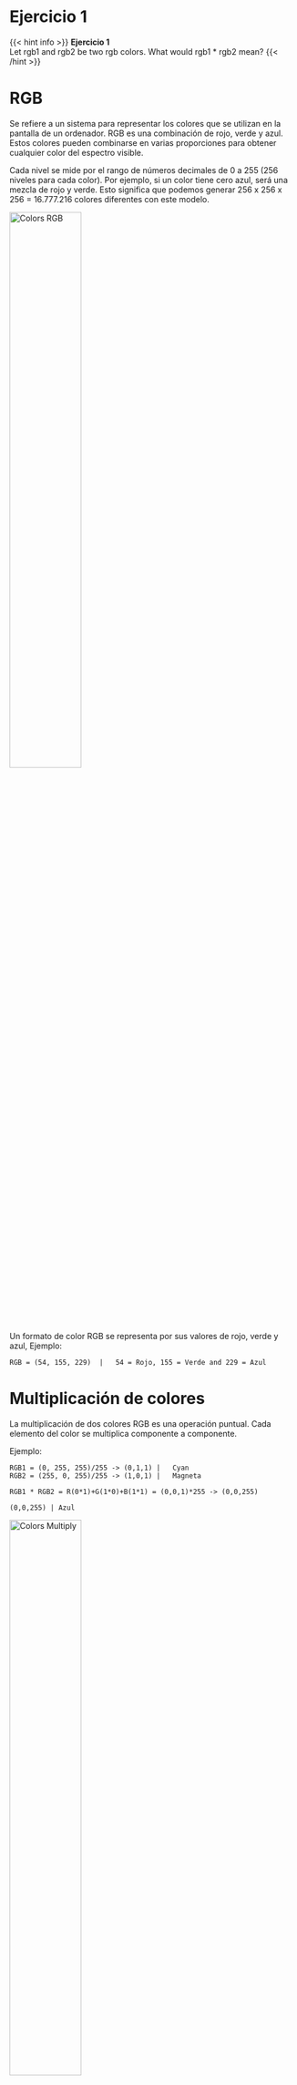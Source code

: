 # Ejercicio 1

{{< hint info >}}
**Ejercicio 1**  
Let rgb1 and rgb2 be two rgb colors. What would rgb1 * rgb2 mean?
{{< /hint >}}

# RGB

Se refiere a un sistema para representar los colores que se utilizan en la pantalla de un ordenador. RGB es una combinación de rojo, verde y azul. Estos colores pueden combinarse en varias proporciones para obtener cualquier color del espectro visible.

Cada nivel se mide por el rango de números decimales de 0 a 255 (256 niveles para cada color). Por ejemplo, si un color tiene cero azul, será una mezcla de rojo y verde. Esto significa que podemos generar 256 x 256 x 256 = 16.777.216 colores diferentes con este modelo.

<img src="https://miro.medium.com/max/1400/1*ueef5pNNsTIEJoMoPr5tZw.png" alt="Colors RGB" style="width: 50%;"/>

Un formato de color RGB se representa por sus valores de rojo, verde y azul, Ejemplo:

~~~
RGB = (54, 155, 229)  |   54 = Rojo, 155 = Verde and 229 = Azul
~~~

# Multiplicación de colores

La multiplicación de dos colores RGB es una operación puntual. Cada elemento del color se multiplica componente a componente.  

Ejemplo:

~~~
RGB1 = (0, 255, 255)/255 -> (0,1,1) |   Cyan
RGB2 = (255, 0, 255)/255 -> (1,0,1) |   Magneta

RGB1 * RGB2 = R(0*1)+G(1*0)+B(1*1) = (0,0,1)*255 -> (0,0,255)

(0,0,255) | Azul
~~~

<img src="https://imgur.com/2tSAa0P.png" alt="Colors Multiply" style="width: 50%;"/>

# Código

{{< details title="p5-global-iframe markdown" open=false >}}
{{< highlight html >}}
{{</* p5-global-iframe id="breath" width="470" height="450" >}}
let r, g,b,r1, g1, b1 ;

function setup() {
  createCanvas(450, 400);
  // colores aleatorios
  r = random(255);
  g = random(255);
  b = random(255);
  r1 = random(255);
  g1 = random(255);
  b1 = random(255);
}

function draw() {
  blendMode(BLEND)
  
  background("white");
  blendMode(MULTIPLY);
  btn = createButton("Change Color");
  btn.position(30, 80);
  btn.mousePressed(changeColor);
  // dibujar el círculo
  strokeWeight(2);
  stroke(r, g, b);
  fill(r, g, b, 127);
  ellipse(240, 200, 200, 200);
  strokeWeight(2);
  stroke(r1, g1, b1);
  fill(r1, g1, b1, 127);
  ellipse(360, 200, 200, 200);
}

// cuando el usuario hace click
function changeColor() {
  // revisar si el ratón está dentro del círculo
    // escoger nuevos colores aleatorios
    r = random(255);
    g = random(255);
    b = random(255);
    r1 = random(255);
    g1 = random(255);
    b1 = random(255);
  
  }
{{< /p5-global-iframe */>}}
{{< /highlight >}}
{{< /details >}}

{{< p5-global-iframe id="breath" width="500" height="450" >}}
let r, g,b,r1, g1, b1 ;

function setup() {
  createCanvas(470, 400);
  // colores aleatorios
  r = random(255);
  g = random(255);
  b = random(255);
  r1 = random(255);
  g1 = random(255);
  b1 = random(255);
}

function draw() {
  blendMode(BLEND)
  
  background("white");
  blendMode(MULTIPLY);
  btn = createButton("Change Color");
  btn.position(30, 80);
  btn.mousePressed(changeColor);
  // dibujar el círculo
  strokeWeight(2);
  stroke(r, g, b);
  fill(r, g, b, 127);
  ellipse(240, 200, 200, 200);
  strokeWeight(2);
  stroke(r1, g1, b1);
  fill(r1, g1, b1, 127);
  ellipse(360, 200, 200, 200);
}

// cuando el usuario hace click
function changeColor() {
  // revisar si el ratón está dentro del círculo
    // escoger nuevos colores aleatorios
    r = random(255);
    g = random(255);
    b = random(255);
    r1 = random(255);
    g1 = random(255);
    b1 = random(255);
  
  }
{{< /p5-global-iframe >}}
